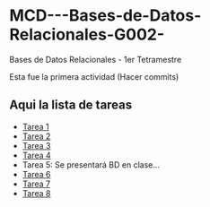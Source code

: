 # MCD---Bases-de-Datos-Relacionales-G002-
Bases de Datos Relacionales - 1er Tetramestre

Esta fue la primera actividad
(Hacer commits)

## Aqui la lista de tareas

- [Tarea 1](./Clase%201/Tarea%201.md)
- [Tarea 2](./Tarea%202.md)
- [Tarea 3](./Tarea%203.md)
- [Tarea 4](./Tarea%204_EuropeanSoccerDB-SQL.sql)
- Tarea 5: Se presentará BD en clase...
- [Tarea 6](Tarea%206.md)
- [Tarea 7](./Tarea%207.md)
- [Tarea 8](./Tarea%208.md)